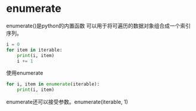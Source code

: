 # enumerate

enumerate()是python的内置函数
可以用于将可遍历的数据对象组合成一个索引序列。

```python
i = 0
for item in iterable:
    print(i, item)
    i += 1
```

使用enumerate

```python
for i, item in enumerate(iterable):
    print(i, item)
```

enumerate还可以接受参数。enumerate(iterable, 1)